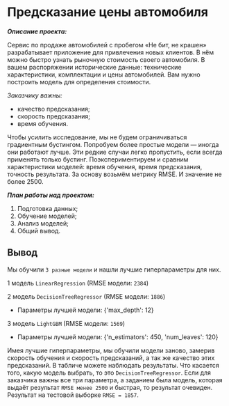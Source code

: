 # Предсказание цены автомобиля
***Описание проекта:*** 

Сервис по продаже автомобилей с пробегом «Не бит, не крашен» разрабатывает приложение для привлечения новых клиентов. В нём можно быстро узнать рыночную стоимость своего автомобиля. В вашем распоряжении исторические данные: технические характеристики, комплектации и цены автомобилей. Вам нужно построить модель для определения стоимости. 

*Заказчику важны:*

- качество предсказания;
- скорость предсказания;
- время обучения.

Чтобы усилить исследование, мы не будем ограничиваться градиентным бустингом. Попробуем более простые модели — иногда они работают лучше. Эти редкие случаи легко пропустить, если всегда применять только бустинг. 
Поэкспериментируем и сравним характеристики моделей: время обучения, время предсказания, точность результата. За основу возьмём метрику RMSE. И значение не более 2500.

***План работы над проектом:***

1. Подготовка данных; 
2. Обучение моделей;
3. Анализ моделей;
4. Общий вывод.

## Вывод 
Мы обучили `3 разные модели` и нашли лучшие гиперпараметры для них.

1 модель `LinearRegression` (RMSE модели: `2384`)

2 модель `DecisionTreeRegressor` (RMSE модели: `1886`) 
- Параметры лучшей модели: {'max_depth': 12}

3 модель `LightGBM` (RMSE модели: `1569`) 
- Параметры лучшей модели: {'n_estimators': 450, 'num_leaves': 120}

Имея лучшие гиперпараметры, мы обучили модели заново, замерив скорость обучения и скорость предсказаний, а так же качество этих предсказаний. В табличе можете наблюдать результаты. Что касается того, какую модель выбрать, то это `DecisionTreeRegressor`. Если для заказчика важны все три параметра, а заданием была модель, которая выдаёт результат `RMSE менее 2500` и быстрая, то результат очевиден. Результат на тестовой выборке `RMSE = 1857`.
